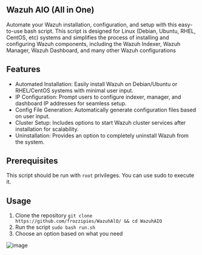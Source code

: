 ## Wazuh AIO (All in One)
Automate your Wazuh installation, configuration, and setup with this easy-to-use bash script. This script is designed for Linux (Debian, Ubuntu, RHEL, CentOS, etc) systems and simplifies the process of installing and configuring Wazuh components, including the Wazuh Indexer, Wazuh Manager, Wazuh Dashboard, and many other Wazuh configurations

## Features
- Automated Installation: Easily install Wazuh on Debian/Ubuntu or RHEL/CentOS systems with minimal user input.
- IP Configuration: Prompt users to configure indexer, manager, and dashboard IP addresses for seamless setup.
- Config File Generation: Automatically generate configuration files based on user input.
- Cluster Setup: Includes options to start Wazuh cluster services after installation for scalability.
- Uninstallation: Provides an option to completely uninstall Wazuh from the system.

## Prerequisites
This script should be run with `root` privileges. You can use sudo to execute it.

## Usage
1. Clone the repository `git clone https://github.com/frozzipies/WazuhAlO/ && cd WazuhAIO`
2. Run the script `sudo bash run.sh`
3. Choose an option based on what you need
   
![image](https://github.com/frozzipies/WazuhAlO/assets/97401702/c592c9b9-50ad-4f43-96b0-04090b04e3ea)
